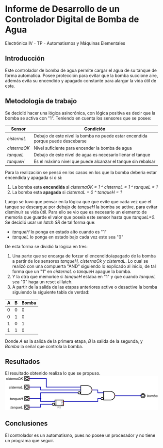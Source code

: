 # Informe de Desarrollo de un Controlador Digital de Bomba de Agua

Electrónica IV - TP - Automatismos y Máquinas Elementales

## Introducción

Este controlador de bomba de agua permite cargar el agua de su tanque de forma automatica. Posee protección para evitar que la bomba succione aire, además evita su encendido y apagado constante para alargar la vida útil de esta.  

## Metodología de trabajo

Se decidió hacer una lógica asincrónica, con lógica positiva es decir que la bomba se activa con "1". Teniendo en cuenta los sensores que se posee:

|Sensor         | Condición                                                                      |
|---------------|--------------------------------------------------------------------------------|
| *cisternaL*   | Debajo de este nivel la bomba no puede estar encendida porque puede descebarse |
| *cisternaOK*  | Nivel suficiente para encender la bomba de agua                                |
| *tanqueL*     | Debajo de este nivel de agua es necesario llenar el tanque                     |
| *tanqueH*     | Es el máximo nivel que puede alcanzar el tanque sin rebalsar                   |

  
Para la realización se pensó en los casos en los que la bomba debería estar encendida y apagada si o sí:
1. La bomba esta **encendida** si *cisternaOK = 1 \^ cisternaL = 1 \^ tanqueL = 1*
2. La bomba esta **apagada** si *cisternaL = 0 \^ tanqueH = 1*

Luego se tuvo que pensar en la lógica que que evite que cada vez que el tanque se descargue por debajo de *tanqueH* la bomba se active, para evitar disminuir su vida útil. Para ello se vio que es necesario un elemento de memoria que guarde el valor que poseía este sensor hasta que *tanqueL=0*. 
Se decidió usar un *latch SR*  de tal forma que:
- *tanqueH* lo ponga en estado alto cuando es "1"
- *tanqueL* lo ponga en estado bajo cada vez este sea "0"

De esta forma se dividió la lógica en tres:
1. Una parte que se encarga de forzar el encendido/apagado de la bomba a partir de los sensores *tanqueH, cisternaOk y cisternaL*. Lo cual se realizó con una compuerta "AND" siguiendo lo explicado al inicio, de tal forma que un "1" en  *cisternaL* o *tanqueH* apague la bomba.
2.  Y la otra que memorice si *tanqueH* estaba en "1" y que cuando  *tanqueL* sea "0" haga un reset al latch. 
3.  A partir de la salida de las etapas anteriores active o desactive la bomba siguiendo la siguiente tabla de verdad:

| A  | B  | Bomba |
|----|----|-------|
| 0  | 0  | 0     |
| 0  | 1  | 0     |
| 1  | 0  | 1     |
| 1  | 1  | 0     |

Donde *A* es la salida de la primera etapa, *B* la salida de la segunda, y *Bomba* la señal que controla la bomba.
  
  

## Resultados
El resultado obtenido realiza lo que se propuso.
![Logica de Control Bomba](control_bomba.png)
  

## Conclusiones

El controlador es un automatismo, pues no posee un procesador y no tiene un programa que seguir.
